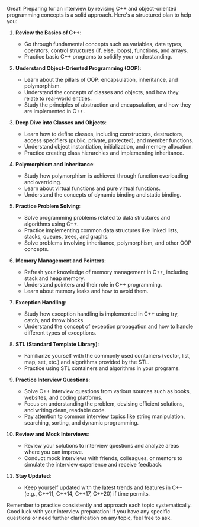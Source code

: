 Great! Preparing for an interview by revising C++ and object-oriented programming concepts is a solid approach. Here's a structured plan to help you:

1. **Review the Basics of C++**:

   - Go through fundamental concepts such as variables, data types, operators, control structures (if, else, loops), functions, and arrays.
   - Practice basic C++ programs to solidify your understanding.

2. **Understand Object-Oriented Programming (OOP)**:

   - Learn about the pillars of OOP: encapsulation, inheritance, and polymorphism.
   - Understand the concepts of classes and objects, and how they relate to real-world entities.
   - Study the principles of abstraction and encapsulation, and how they are implemented in C++.

3. **Deep Dive into Classes and Objects**:

   - Learn how to define classes, including constructors, destructors, access specifiers (public, private, protected), and member functions.
   - Understand object instantiation, initialization, and memory allocation.
   - Practice creating class hierarchies and implementing inheritance.

4. **Polymorphism and Inheritance**:

   - Study how polymorphism is achieved through function overloading and overriding.
   - Learn about virtual functions and pure virtual functions.
   - Understand the concepts of dynamic binding and static binding.

5. **Practice Problem Solving**:

   - Solve programming problems related to data structures and algorithms using C++.
   - Practice implementing common data structures like linked lists, stacks, queues, trees, and graphs.
   - Solve problems involving inheritance, polymorphism, and other OOP concepts.

6. **Memory Management and Pointers**:

   - Refresh your knowledge of memory management in C++, including stack and heap memory.
   - Understand pointers and their role in C++ programming.
   - Learn about memory leaks and how to avoid them.

7. **Exception Handling**:

   - Study how exception handling is implemented in C++ using try, catch, and throw blocks.
   - Understand the concept of exception propagation and how to handle different types of exceptions.

8. **STL (Standard Template Library)**:

   - Familiarize yourself with the commonly used containers (vector, list, map, set, etc.) and algorithms provided by the STL.
   - Practice using STL containers and algorithms in your programs.

9. **Practice Interview Questions**:

   - Solve C++ interview questions from various sources such as books, websites, and coding platforms.
   - Focus on understanding the problem, devising efficient solutions, and writing clean, readable code.
   - Pay attention to common interview topics like string manipulation, searching, sorting, and dynamic programming.

10. **Review and Mock Interviews**:

    - Review your solutions to interview questions and analyze areas where you can improve.
    - Conduct mock interviews with friends, colleagues, or mentors to simulate the interview experience and receive feedback.

11. **Stay Updated**:
    - Keep yourself updated with the latest trends and features in C++ (e.g., C++11, C++14, C++17, C++20) if time permits.

Remember to practice consistently and approach each topic systematically. Good luck with your interview preparation! If you have any specific questions or need further clarification on any topic, feel free to ask.
